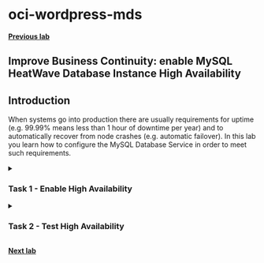 # oci-wordpress-mds

**[Previous lab](./wordpress_test_installation.md)**

## Improve Business Continuity: enable MySQL HeatWave Database Instance High Availability

## Introduction
When systems go into production there are usually requirements for uptime (e.g. 99.99% means less than 1 hour of downtime per year) and to automatically recover from node crashes (e.g. automatic failover). In this lab you learn how to configure the MySQL Database Service in order to meet such requirements.
 
<details>
<summary><h3>Task 1 - Enable High Availability</h3></summary>

1. Go to the OCI Dashboard

2. Navigate to the MySQL HeatWave database instances page. Make sure you are in the correct compartment for your database instance.

    ![OCI Burger menu for MySQL HeatWave Database instances](../images/./OCI-burger_menu-databases-db_system.png)

3. In the row that displays your database instance you will see that HA is not enabled.

    ![OCI MySQL HeatWave Database Service instances list](../images/./OCI-mds-instances-list.png)

4. To enable HA, click on your database instance's name and then in its details page (below) click on the "More Actions" button menu and select the "Enable High Availability" option.

    ![OCI MySQL HeatWave Database Service instance details](../images/./OCI-mds-instance-HA_action.png)

5. Confirm the activation by clicking on "Enable"

    ![OCI MySQL HeatWave Database Service instance enable HA confirmation](../images/./OCI-mds-enable_HA.png)

6. By default, standalone and High Availability instances have different configuration settings. Choose the configuration "MySQL.VM.Standard.E4.4.64GB.HA" and press "Enable"

    ![OCI MySQL HeatWave Database Service instance choose HA configuration](../images/./OCI-mds-enable_HA-Choose_configuration.png)

7. Click on enable again. Please note that HA may take 10-15 minutes to complete so please be patient.

    ![OCI MySQL HeatWave Database Service instance enabling HA wait message](../images/OCI-mds-enable_HA-wait.png)

8. While the change is happening you are not permitted to make other changes to the database. However, you can view its details, look at the work request, etc.
    This is what you should be seeing on the database details page while it is updating to become a HA database.

    ![OCI MySQL HeatWave Database Service instance enabling HA update status](../images/./OCI-mds-enable_HA-update_status.png)

</details>

<details>
<summary><h3>Task 2 - Test High Availability</h3></summary>

1. When enabling or disabling high availability, the IP address does not change. You can confirm this by viewing the Endpoint section in the database details page: the IP address that was originally assigned to the database instance is now assigned to a VIP that "sits" in front of the three database nodes which form the HA cluster.

2. Now simulate a failure using the "switchover" option.
    From the database details page, open the "More actions" menu and select "Switchover"

    ![OCI MySQL HeatWave Database Instance High Availability switchover](../images/./OCI-mds-more_actions-switchover.png)

3. The dialog will prompt you to decide upon the node that you want to failover to. Choose a node other than the primary. Note that it will also display whether your nodes are clustered over Fault Domains (FD) or Availability Domains (AD). ADs are used in larger regions (e.g. Frankfurt, London) and FDs are used in smaller regions (which only have one availability domain).
    
    ![OCI MySQL HeatWave Database Instance High Availability switchover choose new FD](../images/./OCI-mds-more_actions-switchover-choose_fd.png)

4. Even if the instance is in "UPDATE" (orange) status, it's still online. The downtime is limited to the seconds required to complete the switchover. Wait that the instance return to "ACTIVE" (green) status. The status change requires few minutes.

5. Return to your "My Restaurant" web site and navigate its pages, create a food order, etc. You will see that the web site is still working perfectly

</details>

**[Next lab](./mds_read_replicas.md)**
